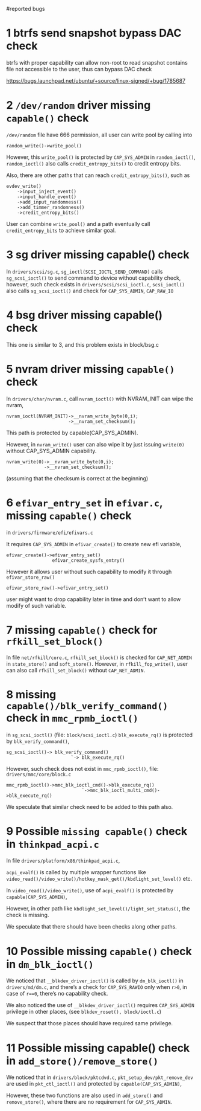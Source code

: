 #reported bugs


# 1 btrfs send snapshot bypass DAC check
btrfs with proper capability can allow non-root to read snapshot contains file
not accessible to the user, thus can bypass DAC check

https://bugs.launchpad.net/ubuntu/+source/linux-signed/+bug/1785687

# 2 ```/dev/random``` driver missing ```capable()``` check

```/dev/random``` file have 666 permission, all user can write pool by calling into

```
random_write()->write_pool()
```

However, this ```write_pool()``` is protected by ```CAP_SYS_ADMIN``` in
```random_ioctl()```, ```random_ioctl()``` also calls ```credit_entropy_bits()```
to credit entropy bits.

Also, there are other paths that can reach ```credit_entropy_bits()```, such as

```
evdev_write()
    ->input_inject_event()
    ->input_handle_event()
    ->add_input_randomness()
    ->add_timmer_randomness()
    ->credit_entropy_bits()
```

User can combine ```write_pool()``` and a path eventually call
 ```credit_entropy_bits``` to achieve similar goal.

# 3 sg driver missing capable() check

In ```drivers/scsi/sg.c```, ```sg_ioctl(SCSI_IOCTL_SEND_COMMAND)``` calls
 ```sg_scsi_ioctl()``` to send command to device without capability check,
 however, such check exists in ```drivers/scsi/scsi_ioctl.c```,
 ```scsi_ioctl()``` also calls ```sg_scsi_ioctl()``` and check for ```CAP_SYS_ADMIN```,
 ```CAP_RAW_IO```

# 4 bsg driver missing capable() check

This one is similar to 3, and this problem exists in block/bsg.c

# 5 nvram driver missing ```capable()``` check

In ```drivers/char/nvram.c```, call ```nvram_ioctl()``` with NVRAM_INIT can wipe
the nvram,

```
nvram_ioctl(NVRAM_INIT)->__nvram_write_byte(0,i);
                       ->__nvram_set_checksum();
```

This path is protected by capable(CAP_SYS_ADMIN).

However, in ```nvram_write()``` user can also wipe it by just issuing ```write(0)```
without CAP_SYS_ADMIN capability.

```
nvram_write(0)->__nvram_write_byte(0,i);
              ->__nvram_set_checksum();
```

(assuming that the checksum is correct at the beginning)

# 6 ```efivar_entry_set``` in ```efivar.c```, missing ```capable()``` check

in ```drivers/firmware/efi/efivars.c```

It requires ```CAP_SYS_ADMIN``` in ```efivar_create()``` to create new efi variable,

```
efivar_create()->efivar_entry_set()
                 efivar_create_sysfs_entry()
```

However it allows user without such capability to modify it through ```efivar_store_raw()```

```
efivar_store_raw()->efivar_entry_set()
```

user might want to drop capability later in time and don’t want to allow modify
 of such variable.

# 7 missing ```capable()``` check for ```rfkill_set_block()```

In file ```net/rfkill/core.c```,
```rfkill_set_block()``` is checked for ```CAP_NET_ADMIN``` in ```state_store()```
and ```soft_store()```. However, in ```rfkill_fop_write()```, user can also call
```rfkill_set_block()``` without ```CAP_NET_ADMIN```.


# 8 missing ```capable()/blk_verify_command()``` check in ```mmc_rpmb_ioctl()```

in ```sg_scsi_ioctl()``` (file: ```block/scsi_ioctl.c```)
```blk_execute_rq()``` is protected by ```blk_verify_command()```,

```
sg_scsi_ioctl()-> blk_verify_command()
                        `-> blk_execute_rq()
```

However, such check does not exist in ```mmc_rpmb_ioctl()```, file: ```drivers/mmc/core/block.c```

```
mmc_rpmb_ioctl()->mmc_blk_ioctl_cmd()->blk_execute_rq()
                            `->mmc_blk_ioctl_multi_cmd()->blk_execute_rq()
```

We speculate that similar check need to be added to this path also.

# 9 Possible ```missing capable()``` check in ```thinkpad_acpi.c```

In file ```drivers/platform/x86/thinkpad_acpi.c```,

```acpi_evalf()``` is called by multiple wrapper functions like 
```video_read()/video_write()/hotkey_mask_get()/kbdlight_set_level()``` etc.

In ```video_read()/video_write()```, use of ```acpi_evalf()``` is protected by
```capable(CAP_SYS_ADMIN)```,

However, in other path like ```kbdlight_set_level()/light_set_status()```,
the check is missing.

We speculate that there should have been checks along other paths.

# 10 Possible missing ```capable()``` check in ```dm_blk_ioctl()```

We noticed that ```__blkdev_driver_ioctl()``` is called by ```dm_blk_ioctl()``` in
```drivers/md/dm.c```, and there’s a check for ```CAP_SYS_RAWIO``` only when ```r>0```,
in case of ```r==0```, there’s no capability check.

We also noticed the use of ```__blkdev_driver_ioctl()``` requires ```CAP_SYS_ADMIN```
privilege in other places, (see ```blkdev_roset(), block/ioctl.c```)

We suspect that those places should have required same privilege.

# 11 Possible missing capable() check in ```add_store()/remove_store()```

We noticed that in ```drivers/block/pktcdvd.c```, ```pkt_setup_dev/pkt_remove_dev```
are used in ```pkt_ctl_ioctl()``` and protected by ```capable(CAP_SYS_ADMIN)```,

However, these two functions are also used in ```add_store()``` and ```remove_store()```,
where there are no requirement for ```CAP_SYS_ADMIN```.




